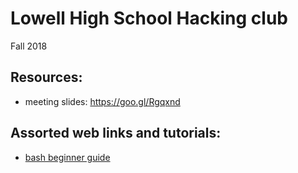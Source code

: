 # Lowell High School Hacking club

Fall 2018

## Resources:
- meeting slides: https://goo.gl/Rgqxnd

## Assorted web links and tutorials:
- [bash beginner guide](https://www.tldp.org/LDP/Bash-Beginners-Guide/html/)
